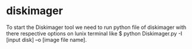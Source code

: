 # diskimager
To start the Diskimager tool we need to run python file of diskimager with there respective options on lunix terminal like $ python Diskimager.py  -I [input disk] –o [image file name].
